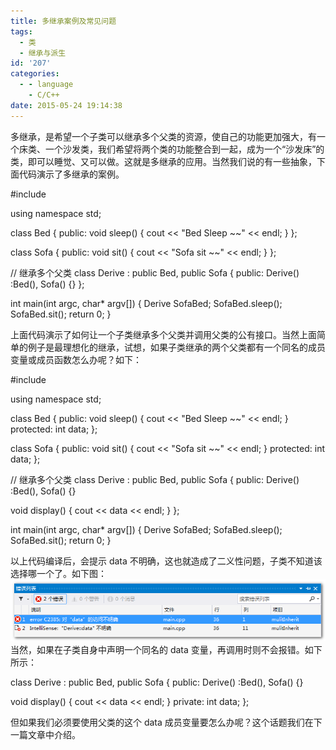 ```yaml
---
title: 多继承案例及常见问题
tags:
  - 类
  - 继承与派生
id: '207'
categories:
  - - language
    - C/C++
date: 2015-05-24 19:14:38
---
```


多继承，是希望一个子类可以继承多个父类的资源，使自己的功能更加强大，有一个床类、一个沙发类，我们希望将两个类的功能整合到一起，成为一个“沙发床”的类，即可以睡觉、又可以做。这就是多继承的应用。当然我们说的有一些抽象，下面代码演示了多继承的案例。
<!-- more -->
#include <iostream>

using namespace std;

class Bed
{
public:
void sleep()
{
cout << "Bed Sleep ~~" << endl;
}
};

class Sofa
{
public:
void sit()
{
cout << "Sofa sit ~~" << endl;
}
};

// 继承多个父类
class Derive : public Bed, public Sofa
{
public:
Derive()
:Bed(), Sofa() {}
};

int main(int argc, char\* argv\[\])
{
Derive SofaBed;
SofaBed.sleep();
SofaBed.sit();
return 0;
}

上面代码演示了如何让一个子类继承多个父类并调用父类的公有接口。当然上面简单的例子是最理想化的继承，试想，如果子类继承的两个父类都有一个同名的成员变量或成员函数怎么办呢？如下：

#include <iostream>

using namespace std;

class Bed
{
public:
void sleep()
{
cout << "Bed Sleep ~~" << endl;
}
protected:
int data;
};

class Sofa
{
public:
void sit()
{
cout << "Sofa sit ~~" << endl;
}
protected:
int data;
};

// 继承多个父类
class Derive : public Bed, public Sofa
{
public:
Derive()
:Bed(), Sofa() {}

void display()
{
cout << data << endl;
}
};

int main(int argc, char\* argv\[\])
{
Derive SofaBed;
SofaBed.sleep();
SofaBed.sit();
return 0;
}

以上代码编译后，会提示 data 不明确，这也就造成了二义性问题，子类不知道该选择哪一个了。如下图： [![2015-05-24_191201](/images/2015/05/2015-05-24_191201.png)](/images/2015/05/2015-05-24_191201.png) 当然，如果在子类自身中声明一个同名的 data 变量，再调用时则不会报错。如下所示：

class Derive : public Bed, public Sofa
{
public:
Derive()
:Bed(), Sofa() {}

void display()
{
cout << data << endl;
}
private:
int data;
};

但如果我们必须要使用父类的这个 data 成员变量要怎么办呢？这个话题我们在下一篇文章中介绍。